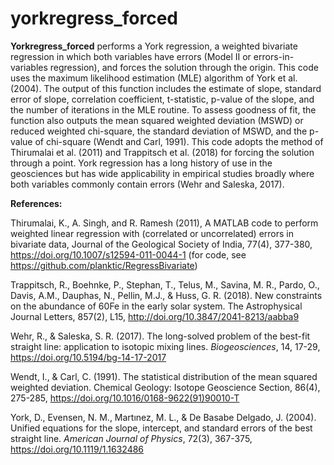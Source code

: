 # yorkregress_forced
**Yorkregress_forced** performs a York regression, a weighted bivariate regression in which both variables have errors (Model II or errors-in-variables regression), and forces the solution through the origin.  This code uses the maximum likelihood estimation (MLE) algorithm of York et al. (2004).  The output of this function includes the estimate of slope, standard error of slope, correlation coefficient, t-statistic, p-value of the slope, and the number of iterations in the MLE routine.  To assess goodness of fit, the function also outputs the mean squared weighted deviation (MSWD) or reduced weighted chi-square, the standard deviation of MSWD, and the p-value of chi-square (Wendt and Carl, 1991).  This code adopts the method of Thirumalai et al. (2011) and Trappitsch et al. (2018) for forcing the solution through a point.  York regression has a long history of use in the geosciences but has wide applicability in empirical studies broadly where both variables commonly contain errors (Wehr and Saleska, 2017).
 
**References:**

Thirumalai, K., A. Singh, and R. Ramesh (2011), A MATLAB code to perform weighted linear regression with (correlated or uncorrelated) errors in bivariate data, Journal of the Geological Society of India, 77(4), 377-380, https://doi.org/10.1007/s12594-011-0044-1 (for code, see https://github.com/planktic/RegressBivariate)

Trappitsch, R., Boehnke, P., Stephan, T., Telus, M., Savina, M. R., Pardo, O., Davis, A.M., Dauphas, N., Pellin, M.J., & Huss, G. R. (2018). New constraints on the abundance of 60Fe in the early solar system. The Astrophysical Journal Letters, 857(2), L15, http://doi.org/10.3847/2041-8213/aabba9

Wehr, R., & Saleska, S. R. (2017). The long-solved problem of the best-fit straight line: application to isotopic mixing lines. *Biogeosciences*, 14, 17-29, https://doi.org/10.5194/bg-14-17-2017

Wendt, I., & Carl, C. (1991). The statistical distribution of the mean squared weighted deviation. Chemical Geology: Isotope Geoscience Section, 86(4), 275-285, https://doi.org/10.1016/0168-9622(91)90010-T

York, D., Evensen, N. M., Martınez, M. L., & De Basabe Delgado, J. (2004). Unified equations for the slope, intercept, and standard errors of the best straight line. *American Journal of Physics*, 72(3), 367-375, https://doi.org/10.1119/1.1632486
